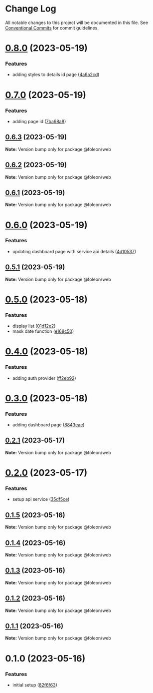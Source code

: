 # Change Log

All notable changes to this project will be documented in this file.
See [Conventional Commits](https://conventionalcommits.org) for commit guidelines.

# [0.8.0](https://github.com/emunhoz/foleon-project/compare/@foleon/web@0.7.0...@foleon/web@0.8.0) (2023-05-19)

### Features

- adding styles to details id page ([4a6a2cd](https://github.com/emunhoz/foleon-project/commit/4a6a2cd4d79d801cbf23ddda1960b639430e6e5e))

# [0.7.0](https://github.com/emunhoz/foleon-project/compare/@foleon/web@0.6.3...@foleon/web@0.7.0) (2023-05-19)

### Features

- adding page id ([7ba68a8](https://github.com/emunhoz/foleon-project/commit/7ba68a87c9d998655bd0693d016f9a7b493d3cb7))

## [0.6.3](https://github.com/emunhoz/foleon-project/compare/@foleon/web@0.6.2...@foleon/web@0.6.3) (2023-05-19)

**Note:** Version bump only for package @foleon/web

## [0.6.2](https://github.com/emunhoz/foleon-project/compare/@foleon/web@0.6.1...@foleon/web@0.6.2) (2023-05-19)

**Note:** Version bump only for package @foleon/web

## [0.6.1](https://github.com/emunhoz/foleon-project/compare/@foleon/web@0.6.0...@foleon/web@0.6.1) (2023-05-19)

**Note:** Version bump only for package @foleon/web

# [0.6.0](https://github.com/emunhoz/foleon-project/compare/@foleon/web@0.5.1...@foleon/web@0.6.0) (2023-05-19)

### Features

- updating dashboard page with service api details ([4d10537](https://github.com/emunhoz/foleon-project/commit/4d10537c65e4998313eb9571af001e58168ea8c9))

## [0.5.1](https://github.com/emunhoz/foleon-project/compare/@foleon/web@0.5.0...@foleon/web@0.5.1) (2023-05-19)

**Note:** Version bump only for package @foleon/web

# [0.5.0](https://github.com/emunhoz/foleon-project/compare/@foleon/web@0.4.0...@foleon/web@0.5.0) (2023-05-18)

### Features

- display list ([01d12e2](https://github.com/emunhoz/foleon-project/commit/01d12e2175a49c5be1ceac66920ffcf1a31e5467))
- mask date function ([e168c50](https://github.com/emunhoz/foleon-project/commit/e168c5037c96590ef503f2da7e291808ad522795))

# [0.4.0](https://github.com/emunhoz/foleon-project/compare/@foleon/web@0.3.0...@foleon/web@0.4.0) (2023-05-18)

### Features

- adding auth provider ([ff2eb92](https://github.com/emunhoz/foleon-project/commit/ff2eb92c865373ba889f3c7de91dddb5690ec591))

# [0.3.0](https://github.com/emunhoz/foleon-project/compare/@foleon/web@0.2.1...@foleon/web@0.3.0) (2023-05-18)

### Features

- adding dashboard page ([8843eae](https://github.com/emunhoz/foleon-project/commit/8843eae7567a5de025c31b338db44f32f5fcd934))

## [0.2.1](https://github.com/emunhoz/foleon-project/compare/@foleon/web@0.2.0...@foleon/web@0.2.1) (2023-05-17)

**Note:** Version bump only for package @foleon/web

# [0.2.0](https://github.com/emunhoz/foleon-project/compare/@foleon/web@0.1.5...@foleon/web@0.2.0) (2023-05-17)

### Features

- setup api service ([35df5ce](https://github.com/emunhoz/foleon-project/commit/35df5ce16b77cdc33e0a541f222a93b903955da0))

## [0.1.5](https://github.com/emunhoz/foleon-project/compare/@foleon/web@0.1.4...@foleon/web@0.1.5) (2023-05-16)

**Note:** Version bump only for package @foleon/web

## [0.1.4](https://github.com/emunhoz/foleon-project/compare/@foleon/web@0.1.3...@foleon/web@0.1.4) (2023-05-16)

**Note:** Version bump only for package @foleon/web

## [0.1.3](https://github.com/emunhoz/foleon-project/compare/@foleon/web@0.1.2...@foleon/web@0.1.3) (2023-05-16)

**Note:** Version bump only for package @foleon/web

## [0.1.2](https://github.com/emunhoz/foleon-project/compare/@foleon/web@0.1.1...@foleon/web@0.1.2) (2023-05-16)

**Note:** Version bump only for package @foleon/web

## [0.1.1](https://github.com/emunhoz/foleon-project/compare/@foleon/web@0.1.0...@foleon/web@0.1.1) (2023-05-16)

**Note:** Version bump only for package @foleon/web

# 0.1.0 (2023-05-16)

### Features

- initial setup ([82f6f63](https://github.com/emunhoz/foleon-project/commit/82f6f6392cd3ebc1705bb6bbc20bdd67049e5c17))
